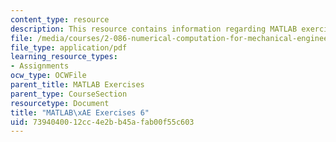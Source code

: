 ```yaml
---
content_type: resource
description: This resource contains information regarding MATLAB exercises 6.
file: /media/courses/2-086-numerical-computation-for-mechanical-engineers-fall-2012/7394040012cc4e2bb45afab00f55c603_MIT2_086F12_matlab_ex6.pdf
file_type: application/pdf
learning_resource_types:
- Assignments
ocw_type: OCWFile
parent_title: MATLAB Exercises
parent_type: CourseSection
resourcetype: Document
title: "MATLAB\xAE Exercises 6"
uid: 73940400-12cc-4e2b-b45a-fab00f55c603
---
```


